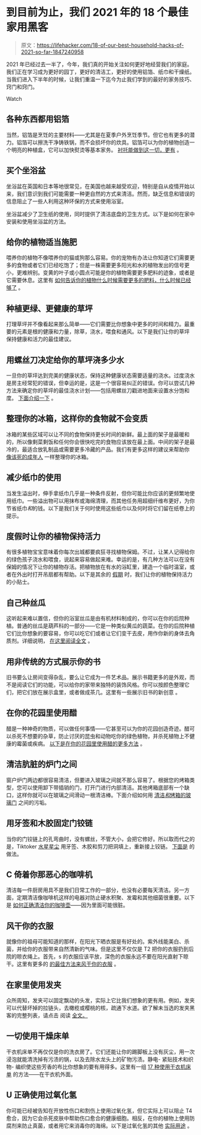 # 到目前为止，我们 2021 年的 18 个最佳家用黑客

> 原文：<https://lifehacker.com/18-of-our-best-household-hacks-of-2021-so-far-1847240958>

2021 年已经过去一半了，今年，我们真的开始关注如何更好地经营我们的家庭。我们正在学习成为更好的园丁，更好的清洁工，更好的使用铝箔、纸巾和干燥纸。当我们进入下半年的时候，让我们重温一下迄今为止我们学到的最好的家务技巧、窍门和窍门。

Watch

## 各种东西都用铝箔

当然，铝箔是烹饪的主要材料——尤其是在夏季户外烹饪季节。但它也有更多的潜力。铝箔可以擦洗干净铸铁锅，而不会损坏你的炊具。铝箔可以为你的植物创造一个明亮的种植盒，它可以加快熨烫等基本家务。 [衬托能做到这一切，更有](https://lifehacker.com/15-ways-you-should-be-using-tinfoil-when-you-arent-cook-1847190737) 。

## 买个坐浴盆

坐浴盆在英国和日本等地很常见，在美国也越来越受欢迎，特别是自从疫情开始以来，我们意识到我们可能需要一种更自然的方式来清洁。然而，缺乏信息和错误的信息阻止了一些人利用这种环保的方式来使用浴室。

坐浴盆减少了卫生纸的使用，同时提供了清洁底盘的卫生方式。以下是如何在家中安装和使用坐浴盆的方法。

## 给你的植物适当施肥

喂养你的植物不像喂养你的猫或狗那么容易。你的宠物有办法让你知道它们需要更多的食物或者它们已经吃饱了；但是一株需要更多阳光和水的植物发出的信号更小，更难辨别。变黄的叶子或小圆点可能是你的植物需要更多肥料的迹象，或者是它需要休息。这里有 [如何告诉你的植物什么时候需要更多的肥料，什么时候已经够了](https://lifehacker.com/how-to-tell-when-your-plant-needs-fertilizer-and-when-i-1847103986) 。

## 种植更绿、更健康的草坪

打理草坪并不像看起来那么简单——它们需要比你想象中更多的时间和精力。最重要的元素是根的健康和力量，除草，浇水，喂食和通风。以下是我们让你的草坪 保持健康和活力的最佳建议。

## 用螺丝刀决定给你的草坪浇多少水

一旦你的草坪达到完美的健康状态，保持这种健康状态需要适量的浇水。过度浇水是房主经常犯的错误，但幸运的是，这是一个很容易纠正的错误。你可以尝试几种方法来确定你的草坪的最佳浇水计划——包括用螺丝刀戳进地面来设置水分饱和度。 [下面介绍一下](https://lifehacker.com/use-a-screwdriver-and-other-ways-keep-from-overwaterin-1847033541) 。

## 整理你的冰箱，这样你的食物就不会变质

冰箱的某些区域可以让不同的食物保持更长时间的新鲜。最上面的架子是最暖和的，所以像剩菜剩饭和任何你会很快吃完的食物应该放在最上面。中间的架子是最冷的，最适合放乳制品或需要更多冷藏的产品。我们有更多这样的建议来帮助你 [像该死的成年人](https://lifehacker.com/organize-your-fridge-like-youre-a-goddamned-adult-1846951710) 一样整理你的冰箱。

## 减少纸巾的使用

当发生溢出时，伸手拿纸巾几乎是一种条件反射，但你可能比你应该的更频繁地使用纸巾。一些溢出物可以用抹布或海绵清理，而其他任务用超细纤维布更好，为你节省纸巾*和*的钱。以下是我们关于何时使用这些纸巾以及何时将它们留在纸卷上的提示。

## 度假时让你的植物保持活力

有很多植物宝宝意味着你每次出城都要疯狂寻找植物保姆。不过，让某人记得给你的绿色孩子浇水和喂食，说起来容易做起来难。幸运的是，有几种方法可以在没有保姆的情况下让你的植物存活。把植物放在有水的浴缸里，建造一个临时温室，或者在外出时打开吊扇都有帮助。以下是其余的 [假期](https://lifehacker.com/how-to-keep-your-plants-alive-when-youre-on-vacation-1846942600) 时，我们让你的植物保持活力的小贴士。

## 自己种丝瓜

这听起来难以置信，但你的浴室丝瓜是由有机材料制成的，你可以在你的后院种植。普通的丝瓜是葫芦科的一部分——它是一种类似黄瓜的蔬菜。在你的后院种植它们比你想象的要容易，你可以吃它们或者让它们变干去皮，用作你新的身体去角质剂。详细说明， [在这里阅读全文](https://lifehacker.com/how-to-grow-loofahs-in-your-garden-because-holy-shit-th-1846887363) 。

## 用非传统的方式展示你的书

旧书要么让房间变得杂乱，要么让它成为一件艺术品。展示书籍更多的是外观，而不是阅读它们的功能，可以给你的家带来独特的装饰风格。你可以按颜色整理它们，把它们放在展示盒里，或者做成茶几。这里有一些展示旧书的新创意 。

## 在你的花园里使用醋

醋是一种神奇的物质，可以做任何事情——它甚至可以为你的花园创造奇迹。醋可以杀死不想要的杂草，防止讨厌的昆虫和动物吃你的绿色植物，并杀死植物上不健康的霉菌或疾病。 [以下是在你的花园里使用醋的更多方法](https://lifehacker.com/10-ways-you-should-be-using-vinegar-in-your-garden-1846777125) 。

## 清洁肮脏的炉门之间

窗户炉门两边都很容易清洁，但要进入玻璃之间就不那么容易了。根据您的烤箱类型，您可以使用卸下带插销的门，打开门进行内部清洁。其他烤箱底部有一个缺口，这样你就可以在玻璃之间滑动一根清洁棒。下面介绍如何用 [清洁*和*烤箱的玻璃门](https://lifehacker.com/how-to-clean-the-grime-between-your-ovens-glass-doors-1846750233) 之间的污垢。

## 用牙签和木胶固定门铰链

当你的门铰链上的孔弯曲时，没有螺丝，不管大小，会把它修好。所以取而代之的是，Tiktoker [水星星尘](https://www.tiktok.com/@mercurystardust/video/6948387603582405894?amp%3Bsender_web_id=6923208287039440389&amp%3Bis_from_webapp=v1&amp%3Bis_copy_url=0&is_copy_url=0&is_from_webapp=v1&sender_device=pc&sender_web_id=6894290565573576198) 用牙签、木胶和剪刀把洞填上，重新接上铰链。 [下面是](https://lifehacker.com/fix-a-loose-door-hinge-with-toothpicks-and-glue-1846735405) 的做法。

## C 倚着你那恶心的咖啡机

清洁每一件厨房用具不是我们日常工作的一部分，也没有必要每天清洁。另一方面，定期清洁像咖啡机这样的电器对防止硬水积聚、发霉和其他细菌很重要。以下是 [如何正确清洁你的咖啡壶](https://lifehacker.com/how-to-clean-your-coffee-makers-because-its-probably-g-1846716950)——因为里面可能很脏。

## 风干你的衣服

就像你的祖母可能知道的那样，在阳光下晒衣服是有好处的。紫外线能美白、杀菌，并给你的衣服带来自然清新的气味。但是这里不仅仅是 T2 把你的衣服扔到后院的晾衣绳上。首先，s 的衣服应该平放，深色的衣服永远不要在阳光直射下晾干。这里有更多的 [的最佳方法来风干你的衣服](https://lifehacker.com/youre-probably-air-drying-your-clothes-all-wrong-1846712819) 。

## 在家里使用发夹

众所周知，发夹可以固定飘动的头发，实际上它比我们想象的更有用。例如，发夹可以代替坏掉的拉链头，去橄榄或樱桃的核，疏通下水道。欲了解未当选的发夹黑客的完整列表，请点击 阅读 [全文。](https://lifehacker.com/12-unexpected-household-uses-for-bobby-pins-1846651776)

## 一切使用干燥床单

干衣机床单不再仅仅是你的洗衣房了。它们还能让你的踢脚板上没有灰尘，用一次浸泡就能清洗掉有污渍的锅，以及去除水龙头上的矿物污渍。静电- 紧贴技术和织物- 编织使这些芳香的布比你想象的要有用得多。这里有一组 [17 种使用干衣机床单](https://lifehacker.com/17-household-uses-for-dryer-sheets-outside-of-a-dryer-1846687744) 的方法——在干衣机外面。

## U 正确使用过氧化氢

你可能已经被告知在开放性伤口和割伤上使用过氧化氢，但它实际上可以阻止 T4 愈合，因为它会杀死皮肤中帮助伤口愈合的健康细胞。相反，在你的植物上使用防腐剂来防止真菌，或者用它来消毒你的海绵。以下是过氧化氢的其他 [实际用途](https://lifehacker.com/youve-been-using-hydrogen-peroxide-all-wrong-1846477318) 。